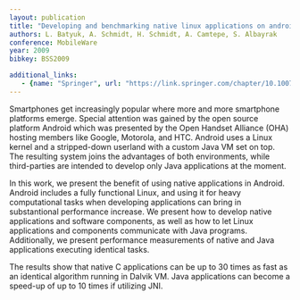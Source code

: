 ```yaml
---
layout: publication
title: "Developing and benchmarking native linux applications on android"
authors: L. Batyuk, A. Schmidt, H. Schmidt, A. Camtepe, S. Albayrak
conference: MobileWare
year: 2009
bibkey: BSS2009

additional_links:
   - {name: "Springer", url: "https://link.springer.com/chapter/10.1007/978-3-642-01802-2_28"}
---
```

Smartphones get increasingly popular where more and more smartphone platforms emerge. Special attention was gained by the open source platform Android which was presented by the Open Handset Alliance (OHA) hosting members like Google, Motorola, and HTC. Android uses a Linux kernel and a stripped-down userland with a custom Java VM set on top. The resulting system joins the advantages of both environments, while third-parties are intended to develop only Java applications at the moment.

In this work, we present the benefit of using native applications in Android. Android includes a fully functional Linux, and using it for heavy computational tasks when developing applications can bring in substantional performance increase. We present how to develop native applications and software components, as well as how to let Linux applications and components communicate with Java programs. Additionally, we present performance measurements of native and Java applications executing identical tasks.

The results show that native C applications can be up to 30 times as fast as an identical algorithm running in Dalvik VM. Java applications can become a speed-up of up to 10 times if utilizing JNI.

